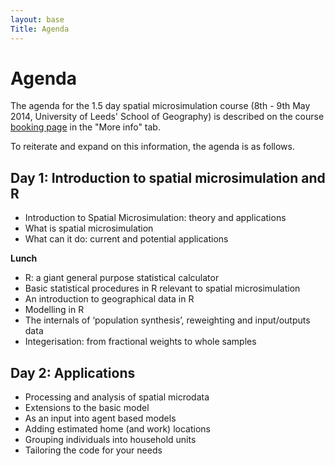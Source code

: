 ```yaml
---
layout: base
Title: Agenda
---
```


# Agenda

The agenda for the 1.5 day spatial microsimulation course
(8th - 9th May 2014, University of Leeds' School of Geography)
is described on the course [booking page](http://store.leeds.ac.uk/browse/extra_info.asp?compid=1&modid=2&deptid=9&catid=47&prodid=388) in the "More info" tab.

To reiterate and expand on this information, the agenda is as follows.

## Day 1: Introduction to spatial microsimulation and R

- Introduction to Spatial Microsimulation: theory and applications
 - What is spatial microsimulation
 - What can it do: current and potential applications

**Lunch**

- R: a giant general purpose statistical calculator
 - Basic statistical procedures in R relevant to spatial microsimulation
 - An introduction to geographical data in R
 - Modelling in R
- The internals of ‘population synthesis’, reweighting and input/outputs data
- Integerisation: from fractional weights to whole samples

## Day 2: Applications

- Processing and analysis of spatial microdata
- Extensions to the basic model
 - As an input into agent based models
 - Adding estimated home (and work) locations
 - Grouping individuals into household units
- Tailoring the code for your needs


